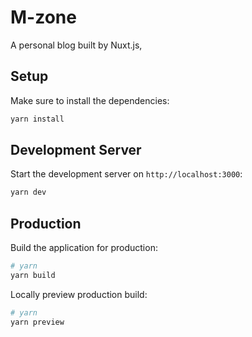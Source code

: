 # M-zone

A personal blog built by Nuxt.js,

## Setup

Make sure to install the dependencies:

```bash
yarn install
```

## Development Server

Start the development server on `http://localhost:3000`:

```bash
yarn dev
```

## Production

Build the application for production:

```bash
# yarn
yarn build
```

Locally preview production build:

```bash
# yarn
yarn preview
```
